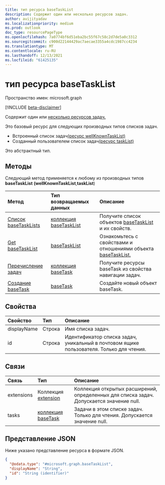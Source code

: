 ```yaml
---
title: тип ресурса baseTaskList
description: Содержит один или несколько ресурсов задач.
author: avijityadav
ms.localizationpriority: medium
ms.prod: outlook
doc_type: resourcePageType
ms.openlocfilehash: 7a0774bf6d51eba2bc55f67c58c2d7de5a0c3312
ms.sourcegitcommit: c900d22144429ac7aecae3355a4cdc1987cc4234
ms.translationtype: MT
ms.contentlocale: ru-RU
ms.lasthandoff: 12/13/2021
ms.locfileid: "61425135"
---
```

# <a name="basetasklist-resource-type"></a>тип ресурса baseTaskList

Пространство имен: microsoft.graph

[!INCLUDE [beta-disclaimer](../../includes/beta-disclaimer.md)]

Содержит один или [несколько ресурсов задач.](./basetask.md)

Это базовый ресурс для следующих производных типов списков задач.
* Встроенный список задач[(ресурс wellKnownTaskList)](../resources/wellknowntasklist.md)
* Созданный пользователем список задач[(ресурс taskList)](../resources/tasklist.md) 

Это абстрактный тип.

## <a name="methods"></a>Методы
Следующий метод применяется к любому из производных типов **baseTaskList** **(wellKnownTaskList**,**taskList**)

|Метод|Тип возвращаемых данных|Описание|
|:---|:---|:---|
|[Список baseTaskLists](../api/tasks-list-lists.md)|[коллекция baseTaskList](../resources/basetasklist.md)|Получите список объектов [baseTaskList](../resources/basetasklist.md) и их свойств.|
|[Get baseTaskList](../api/basetasklist-get.md)|[baseTaskList](../resources/basetasklist.md)|Ознакомьтесь с свойствами и отношениями объекта [baseTaskList.](../resources/basetasklist.md)|
|[Перечисление задач](../api/basetasklist-list-tasks.md)|[коллекция baseTask](../resources/basetask.md)|Получите ресурсы baseTask из свойства навигации задач.|
|[Создание baseTask](../api/basetasklist-post-tasks.md)|[baseTask](../resources/basetask.md)|Создайте новый объект baseTask.|

## <a name="properties"></a>Свойства
|Свойство|Тип|Описание|
|:---|:---|:---|
|displayName|Строка|Имя списка задач.|
|id|Строка|Идентификатор списка задач, уникальный в почтовом ящике пользователя. Только для чтения.|

## <a name="relationships"></a>Связи
|Связь|Тип|Описание|
|:---|:---|:---|
|extensions|Коллекция [extension](../resources/extension.md)|Коллекция открытых расширений, определенных для списка задач. Допускается значение null.|
|tasks|[коллекция baseTask](../resources/basetask.md)|Задачи в этом списке задач. Только для чтения. Допускается значение null.|

## <a name="json-representation"></a>Представление JSON
Ниже указано представление ресурса в формате JSON.
<!-- {
  "blockType": "resource",
  "keyProperty": "id",
  "@odata.type": "microsoft.graph.baseTaskList",
  "openType": false
}
-->
``` json
{
  "@odata.type": "#microsoft.graph.baseTaskList",
  "displayName": "String",
  "id": "String (identifier)"
}
```

